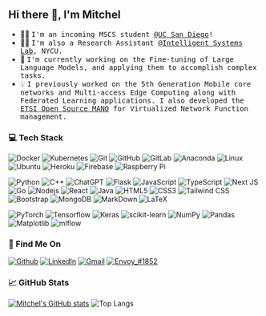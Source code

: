 ## Hi there 👋, I'm Mitchel


- 🧜‍♂️ <samp>I'm an incoming MSCS student [@UC San Diego](https://ucsd.edu/)!</samp>
- 🧑‍💻 <samp>I'm also a Research Assistant [@Intelligent Systems Lab](https://github.com/Intelligent-Systems-Lab), NYCU.</samp>
- 🤗 <samp>I'm currently working on the Fine-tuning of Large Language Models, and applying them to accomplish complex tasks.</samp>
- 💡 <samp>I previously worked on the 5th Generation Mobile core networks and Multi-access Edge Computing along with Federated Learning applications. I also developed the [ETSI Open Source MANO](https://osm.etsi.org/) for Virtualized Network Function management.</samp>

### 💻 Tech Stack

![Docker](https://img.shields.io/badge/docker-%230db7ed.svg?style=flat-square&logo=docker&logoColor=white)
![Kubernetes](https://img.shields.io/badge/kubernetes-%23326ce5.svg?style=flat-square&logo=kubernetes&logoColor=white)
![Git](https://img.shields.io/badge/git-%23F05033.svg?style=flat-square&logo=git&logoColor=white)
![GitHub](https://img.shields.io/badge/-GitHub-181717?style=flat-square&logo=github)
![GitLab](https://img.shields.io/badge/-GitLab-FCA121?style=flat-square&logo=gitlab)
![Anaconda](https://img.shields.io/badge/Anaconda-%2344A833.svg?style=flat-square&logo=anaconda&logoColor=white)
![Linux](https://img.shields.io/badge/Linux-FCC624?style=flat-square&logo=linux&logoColor=black)
![Ubuntu](https://img.shields.io/badge/Ubuntu-E95420?style=flat-square&logo=ubuntu&logoColor=white)
![Heroku](https://img.shields.io/badge/-Heroku-430098?style=flat-square&logo=heroku)
![Firebase](https://img.shields.io/badge/firebase-%23039BE5.svg?style=flat-square&logo=firebase)
![Raspberry Pi](https://img.shields.io/badge/-Raspberry%20Pi-C51A4A?style=flat-square&logo=Raspberry-Pi)

![Python](https://img.shields.io/badge/Python-3776AB?style=flat-square&logo=python&logoColor=white)
![C++](https://img.shields.io/badge/-C%2B%2B-00599C?style=flat-square&logo=c%2B%2B)
![ChatGPT](https://img.shields.io/badge/chatGPT-74aa9c?style=flat-square&logo=openai&logoColor=white)
![Flask](https://img.shields.io/badge/Flask-000000?style=flat-square&logo=flask&logoColor=white)
![JavaScript](https://img.shields.io/badge/-JavaScript-black?style=flat-square&logo=javascript&logoColor=F7DF1E)
![TypeScript](https://img.shields.io/badge/typescript-%23007ACC.svg?style=flat-square&logo=typescript&logoColor=white)
![Next JS](https://img.shields.io/badge/Next-black?style=flat-square&logo=next.js&logoColor=white)
![Go](https://img.shields.io/badge/Go-00ADD8?style=flat-square&logo=go&logoColor=white)
![Nodejs](https://img.shields.io/badge/-Nodejs-43853D?style=flat-square&logo=Node.js&logoColor=white)
![React](https://img.shields.io/badge/React-20232A?style=flat-square&logo=react&logoColor=61DAFB)
![Java](https://img.shields.io/badge/Java-007396?style=flat-square&logo=openjdk&logoColor=white)
![HTML5](https://img.shields.io/badge/-HTML5-E34F26?style=flat-square&logo=html5&logoColor=white)
![CSS3](https://img.shields.io/badge/-CSS3-1572B6?style=flat-square&logo=css3)
![Tailwind CSS](https://img.shields.io/badge/Tailwind_CSS-38B2AC?style=flat-square&logo=tailwind-css&logoColor=white)
![Bootstrap](https://img.shields.io/badge/-Bootstrap-563D7C?style=flat-square&logo=bootstrap)
![MongoDB](https://img.shields.io/badge/MongoDB-4EA94B?style=flat-square&logo=mongodb&logoColor=white)
![MarkDown](https://img.shields.io/badge/Markdown-000000?style=flat-square&logo=markdown&logoColor=white)
![LaTeX](https://img.shields.io/badge/latex-%23008080.svg?style=flat-square&logo=latex&logoColor=white)

![PyTorch](https://img.shields.io/badge/PyTorch-EE4C2C?style=flat-square&logo=pytorch&logoColor=white)
![Tensorflow](https://img.shields.io/badge/TensorFlow-FF6F00?style=flat-square&logo=tensorflow&logoColor=white)
![Keras](https://img.shields.io/badge/Keras-%23D00000.svg?style=flat-square&logo=Keras&logoColor=white)
![scikit-learn](https://img.shields.io/badge/scikit--learn-%23F7931E.svg?style=flat-square&logo=scikit-learn&logoColor=white)
![NumPy](https://img.shields.io/badge/numpy-%23013243.svg?style=flat-square&logo=numpy&logoColor=white)
![Pandas](https://img.shields.io/badge/pandas-%23150458.svg?style=flat-square&logo=pandas&logoColor=white)
![Matplotlib](https://img.shields.io/badge/Matplotlib-%23ffffff.svg?style=flat-square&logo=Matplotlib&logoColor=black)
![mlflow](https://img.shields.io/badge/mlflow-%23d9ead3.svg?style=flat-square&logo=mlflow&logoColor=blue)


### 🤩 Find Me On

<a href="https://github.com/MitchelHsu" target="_blank"><img alt="Github" src="https://img.shields.io/badge/GitHub-%2312100E.svg?&style=for-the-badge&logo=Github&logoColor=white" /></a>
<a href="https://www.linkedin.com/in/mitchel-hsu-72b4121ab/" target="_blank"><img alt="LinkedIn" src="https://img.shields.io/badge/linkedin-%230077B5.svg?&style=for-the-badge&logo=linkedin&logoColor=white" /></a>
<a href="mailto:mih022@ucsd.edu" target="_blank"><img alt="Gmail" src="https://img.shields.io/badge/Gmail-D14836?style=for-the-badge&logo=gmail&logoColor=white" /></a>
<a href="https://discordapp.com/users/1077046698804777081"><img src="https://img.shields.io/badge/Discord-7289DA?style=for-the-badge&logo=discord&logoColor=white" alt="Envoy_#1852" ></a>

### 📈 GitHub Stats

[![Mitchel's GitHub stats](https://github-readme-stats-mitchelhsu.vercel.app/api?username=MitchelHsu&show_icons=true&rank_icon=github)](https://github.com/MitchelHsu/github-readme-stats)
![Top Langs](https://github-readme-stats-mitchelhsu.vercel.app/api/top-langs/?username=MitchelHsu&layout=donut)

<!--
**MitchelHsu/MitchelHsu** is a ✨ _special_ ✨ repository because its `README.md` (this file) appears on your GitHub profile.

Here are some ideas to get you started:

- 🔭 I’m currently working on ...
- 🌱 I’m currently learning ...
- 👯 I’m looking to collaborate on ...
- 🤔 I’m looking for help with ...
- 💬 Ask me about ...
- 📫 How to reach me: ...
- 😄 Pronouns: ...
- ⚡ Fun fact: ...
-->
